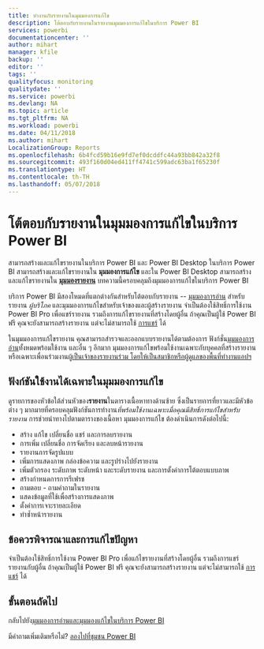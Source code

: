 ```yaml
---
title: ทำงานกับรายงานในมุมมองการแก้ไข
description: โต้ตอบกับรายงานในรายงานมุมมองการแก้ไขในบริการ Power BI
services: powerbi
documentationcenter: ''
author: mihart
manager: kfile
backup: ''
editor: ''
tags: ''
qualityfocus: monitoring
qualitydate: ''
ms.service: powerbi
ms.devlang: NA
ms.topic: article
ms.tgt_pltfrm: NA
ms.workload: powerbi
ms.date: 04/11/2018
ms.author: mihart
LocalizationGroup: Reports
ms.openlocfilehash: 6b4fcd59b16e9fd7ef0dcddfc44a93bb842a32f8
ms.sourcegitcommit: 493f160d04ed411ff4741c599adc63ba1f65230f
ms.translationtype: HT
ms.contentlocale: th-TH
ms.lasthandoff: 05/07/2018
---
```

# <a name="interact-with-a-report-in-editing-view-in-power-bi-service"></a>โต้ตอบกับรายงานในมุมมองการแก้ไขในบริการ Power BI
สามารถสร้างและแก้ไขรายงานในบริการ Power BI และ Power BI Desktop ในบริการ Power BI สามารถสร้างและแก้ไขรายงานใน **มุมมองการแก้ไข** และใน Power BI Desktop สามารถสร้างและแก้ไขรายงานใน [**มุมมองรายงาน**](desktop-report-view.md) บทความนี้ครอบคลุมถึงมุมมองการแก้ไขในบริการ Power BI 

บริการ Power BI มีสองโหมดที่แตกต่างกันสำหรับโต้ตอบกับรายงาน -- [มุมมองการอ่าน](service-reading-view-and-editing-view.md) สำหรับรายงาน *ผู้บริโภค* และมุมมองการแก้ไขสำหรับเจ้าของและผู้สร้างรายงาน  จำเป็นต้องใช้สิทธิ์การใช้งาน Power BI Pro เพื่อแชร์รายงาน รวมถึงการแก้ไขรายงานที่สร้างโดยผู้อื่น ถ้าคุณเป็นผู้ใช้ Power BI ฟรี คุณจะยังสามารถสร้างรายงาน แต่จะไม่สามารถใช้ [การแชร์](service-share-reports.md) ได้    

ในมุมมองการแก้ไขรายงาน คุณสามารถสำรวจและออกแบบรายงานได้ตามต้องการ ฟังก์ชั่น[มุมมองการอ่าน](service-reading-view-and-editing-view.md)ทั้งหมดพร้อมใช้งาน และอื่น ๆ อีกมาก มุมมองการแก้ไขพร้อมใช้งานเฉพาะกับบุคคลที่สร้างรายงาน หรือเฉพาะเพื่อนร่วมงานผู้[เป็นเจ้าของรายงานร่วม โดยให้เป็นสมาชิกหรือผู้ดูแลของพื้นที่ทำงานแอปฯ](service-create-distribute-apps.md)

## <a name="functionality-only-available-in-editing-view"></a>ฟังก์ชันใช้งานได้เฉพาะในมุมมองการแก้ไข
ดูรายการของหัวข้อใต้ส่วนหัวของ**รายงาน**ในตารางเนื้อหาทางด้านซ้าย ซึ่งเป็นรายการที่ยาวและมีหัวข้อต่าง ๆ มากมายที่ครอบคลุมฟังก์ชันการทำงาน*ที่พร้อมใช้งานเฉพาะเมื่อคุณมีสิทธิ์การแก้ไขสำหรับรายงาน*  การช่วยนำทางไปตามตารางของเนื้อหา มุมมองการแก้ไข ต้องดำเนินการดังต่อไปนี้:

* สร้าง แก้ไข เปลี่ยนชื่อ แชร์ และการลบรายงาน
* การเพิ่ม เปลี่ยนชื่อ การจัดเรียง และลบหน้ารายงาน
* รายงานการจัดรูปแบบ
* เพิ่มการแสดงภาพ กล่องข้อความ และรูปร่างไปยังรายงาน
* เพิ่มตัวกรอง ระดับภาพ ระดับหน้า และระดับรายงาน และการตั้งค่าการโต้ตอบแบบภาพ
* สร้างกำหนดการการรีเฟรช
* ถามตอบ - ถามคำถามในรายงาน
* แสดงข้อมูลที่ใช้เพื่อสร้างการแสดงภาพ 
* ตั้งค่าการเจาะรายละเอียด
* ทำซ้ำหน้ารายงาน

## <a name="considerations-and-troubleshooting"></a>ข้อควรพิจารณาและการแก้ไขปัญหา
จำเป็นต้องใช้สิทธิ์การใช้งาน Power BI Pro เพื่อแก้ไขรายงานที่สร้างโดยผู้อื่น รวมถึงการแชร์รายงานกับผู้อื่น  ถ้าคุณเป็นผู้ใช้ Power BI ฟรี คุณจะยังสามารถสร้างรายงาน แต่จะไม่สามารถใช้ [การแชร์](service-share-reports.md) ได้


## <a name="next-steps"></a>ขั้นตอนถัดไป
กลับไปยัง[มุมมองการอ่านและมุมมองแก้ไขในบริการ Power BI](service-reading-view-and-editing-view.md)

มีคำถามเพิ่มเติมหรือไม่? [ลองไปที่ชุมชน Power BI](http://community.powerbi.com/)

